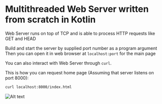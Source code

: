 # Multithreaded Web Server written from scratch in Kotlin

Web Server runs on top of TCP and is able to process HTTP requests like GET and HEAD

Build and start the server by supplied port number as a program argument
Then you can open it in web browser at `localhost:port` for the main page

You can also interact with Web Server through `curl`.

This is how you can request home page (Assuming that server listens on port 8000):

```bash
curl localhost:8000/index.html
```


![Alt text](https://imgur.com/hHic9nv.png "localhost")
